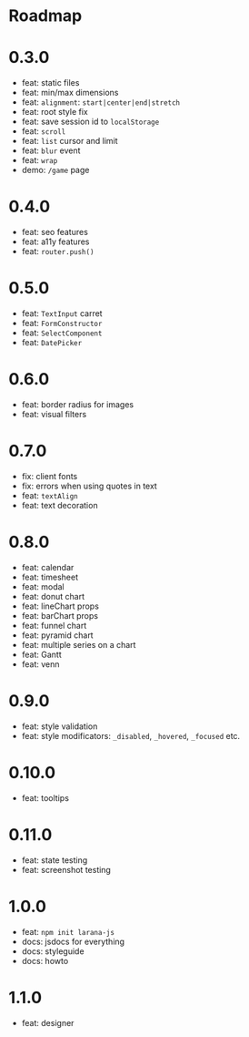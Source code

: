 # Roadmap

# 0.3.0

- feat: static files
- feat: min/max dimensions
- feat: `alignment`: `start|center|end|stretch`
- feat: root style fix
- feat: save session id to `localStorage`
- feat: `scroll`
- feat: `list` cursor and limit
- feat: `blur` event
- feat: `wrap`
- demo: `/game` page

# 0.4.0

- feat: seo features
- feat: a11y features
- feat: `router.push()`

# 0.5.0

- feat: `TextInput` carret
- feat: `FormConstructor`
- feat: `SelectComponent`
- feat: `DatePicker`

# 0.6.0

- feat: border radius for images
- feat: visual filters

# 0.7.0

- fix: client fonts
- fix: errors when using quotes in text
- feat: `textAlign`
- feat: text decoration

# 0.8.0

- feat: calendar
- feat: timesheet
- feat: modal
- feat: donut chart
- feat: lineChart props
- feat: barChart props
- feat: funnel chart
- feat: pyramid chart
- feat: multiple series on a chart
- feat: Gantt
- feat: venn

# 0.9.0

- feat: style validation
- feat: style modificators: `_disabled`, `_hovered`, `_focused` etc.

# 0.10.0

- feat: tooltips

# 0.11.0

- feat: state testing
- feat: screenshot testing

# 1.0.0

- feat: `npm init larana-js`
- docs: jsdocs for everything
- docs: styleguide
- docs: howto

# 1.1.0

- feat: designer
